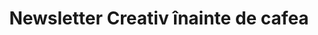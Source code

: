 ---
title: "Newsletter Creativ înainte de cafea"
story:
  subtitle: 'Newsletter'
  titlu: 'Povești pentru creativi înainte de cafea.'
  text: >-
    <p>Salut! Eu sunt Oana și adevărul e că voiam să pun cap la cap un newsletter încă de când visam cu ochii deschiși la ce urma să devină experiența <strong>Creativ înainte de cafea</strong>. Am luat lucrurile în tihnă și am așteptat cuminte ziua în care o să simt că e momentul potrivit să cer permisiunea să aterizez <strong>în inboxul tău</strong>. </p>

    <p>Simt că i-a venit rândul, așa că la ceva timp voi bate la poarta ta digitală cu povești despre oamenii, proiectele și inițiativele din comunitate. Nu mă refer doar la invitații pe care îi intervievez live, ci și la alte spirite a căror muncă o apreciez. Poate e o ocazie să te alături tribului dacă nu ai făcut-o deja.</p>
  image: "/img/avatar-oana-bg-primary-2.jpg"
newsletter:
  title: 'Vrei să îți dau de veste?'
  subtitle: 'Înscrie-te cu adresa ta de e-mail aici:'
  text: >-
    <p>Mă voi prezenta cu aceeași autenticitate în fața ta ca să îți dau de veste despre ce și cum cred eu că merită susținut. Generozitatea, chiar și pur informativă, ne ajută să fim solidari și să facem comunitatea mai bună.</p>
  image: "/img/-cic-george-rosu-mug.png"

---